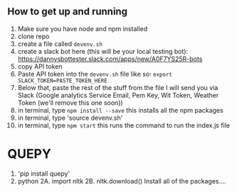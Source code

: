 ## How to get up and running
1. Make sure you have node and npm installed
2. clone repo
3. create a file called `devenv.sh`
4. create a slack bot here (this will be your local testing bot): https://dannysbottester.slack.com/apps/new/A0F7YS25R-bots
5. copy API token
6. Paste API token into the ```devenv.sh``` file like so: `export SLACK_TOKEN=PASTE_TOKEN_HERE`
7. Below that, paste the rest of the stuff from the file I will send you via Slack (Google analytics Service Email, Pem Key, Wit Token, Weather Token (we'll remove this one soon))
8. in terminal, type `npm install --save` this installs all the npm packages
9. in terminal, type 'source devenv.sh'
10. in terminal, type `npm start` this runs the command to run the index.js file


QUEPY 
===========
1. 'pip install quepy'
2. python 
	2A. import nltk
	2B. nltk.download()
		Install all of the packages.... 